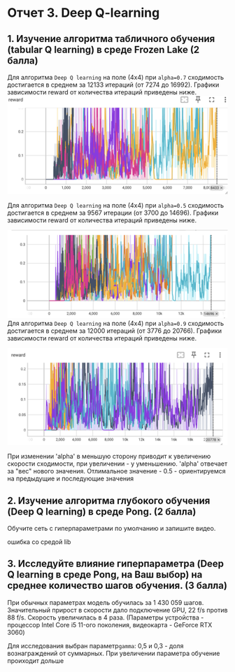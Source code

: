 # Отчет 3. Deep Q-learning 

## 1. Изучение алгоритма табличного обучения (tabular Q learning) в среде Frozen Lake (2 балла)
Для алгоритма `Deep Q learning` на поле (4х4) при `alpha=0.7` сходимость достигается в среднем за 12133 итераций (от 7274 до 16992). 
Графики зависимости reward от количества итераций приведены ниже. 
![alt text](image-4.png)

Для алгоритма `Deep Q learning` на поле (4х4) при `alpha=0.5` сходимость достигается в среднем за 9567 итерации (от 3700 до 14696). 
Графики зависимости reward от количества итераций приведены ниже. 

![alt text](image-3.png)
Для алгоритма `Deep Q learning` на поле (4х4) при `alpha=0.9` сходимость достигается в среднем за 12000 итераций (от 3776 до 20766). 
Графики зависимости reward от количества итераций приведены ниже. 

![alt text](image-5.png)


При изменении 'alpha' в меньшую сторону приводит к увеличению скорости сходимости, при увеличении - у уменьшению.
'alpha' отвечает за "вес" нового значения. Отлимальное значение - 0.5 - ориентируемся на предыдущие и последующие значения


## 2. Изучение алгоритма глубокого обучения (Deep Q learning) в среде Pong. (2 балла)

Обучите сеть с гиперпараметрами по умолчанию и запишите видео.


ошибка со средой lib

## 3. Исследуйте влияние гиперпараметра (Deep Q learning в среде Pong, на Ваш выбор) на среднее количество шагов обучения. (3 балла)

При обычных параметрах модель обучилась за 1 430 059 шагов. Значительный прирост в скорости дало подключение GPU, 22 f/s против 88 f/s. Скорость увеличилась в 4 раза. (Параметры устройства - процессор Intel Core i5 11-ого поколения, видеокарта - GeForce RTX 3060)

Для исследования выбран параметр`gamma`: 0,5 и 0,3 - доля вознаграждений от суммарных. 
При увеличении параметра обучение проиходит дольше


